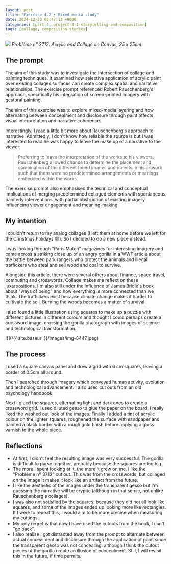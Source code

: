 ```yaml
---
layout: post
title: "Exercise 4.2 • Mixed media study"
date: 2024-12-23 08:47:13 +0000
categories: [part-4, project-4-1-storytelling-and-composition]
tags: [collage, composition-studies]
---
```


![](https://spaces.oca.ac.uk/gaellelog/wp-content/uploads/sites/5355/2024/12/IMG_8449.jpeg)
_Problème n° 3712. Acrylic and Collage on Canvas, 25 x 25cm_

## The prompt


The aim of this study was to investigate the intersection of collage and painting techniques. It examined how selective application of acrylic paint over existing collages surfaces can create complex spatial and narrative relationships. The exercise prompt referenced Robert Rauschenberg's approach, specifically his integration of screen-printed imagery with gestural painting.



The aim of this exercise was to explore mixed-media layering and how alternating between concealment and disclosure through paint affects visual interpretation and narrative coherence.



Interestingly, I [read a little bit more](https://www.theartstory.org/artist/rauschenberg-robert/) about Rauschenberg's approach to narrative. Admittedly, I don't know how reliable the source is but I was interested to read he was happy to leave the make up of a narrative to the viewer:



> 
> 
> Preferring to leave the interpretation of the works to his viewers, Rauschenberg allowed chance to determine the placement and combination of the different found images and objects in his artwork such that there were no predetermined arrangements or meanings embedded within the works.
> 
> 



The exercise prompt also emphasised the technical and conceptual implications of merging predetermined collaged elements with spontaneous painterly interventions, with partial obstruction of existing imagery influencing viewer engagement and meaning-making.


## My intention


I couldn't return to my analog collages (I left them at home before we left for the Christmas holidays 😞). So I decided to do a new piece instead.



I was looking through "Paris Match" magazines for interesting imagery and came across a striking close up of an angry gorilla in a WWF article about the battle between park rangers who protect the animals and illegal traffickers who steal and sell wood and coal to survive.



Alongside this article, there were several others about finance, space travel, computing and crosswords. Collage makes me reflect on these juxtapositions. I'm also still under the influence of James Bridle's book about "ways of being" and how everything is more connected than we think. The traffickers exist because climate change makes it harder to cultivate the soil. Burning the woods becomes a matter of survival.



I also found a little illustration using squares to make up a puzzle with different pictures in different colours and thought I could perhaps create a crossword image, crossing the gorilla photograph with images of science and technological transformation.


![](/{{ site.baseurl }}/images/img-8447.jpeg)

## The process


I used a square canvas panel and drew a grid with 6 cm squares, leaving a border of 0.5cm all around.



Then I searched through imagery which conveyed human activity, evolution and technological advancement. I also used cut outs from an old psychology handbook.



Next I glued the squares, alternating light and dark ones to create a crossword grid. I used diluted gesso to glue the paper on the board. I really liked the washed out look of the images. Finally I added a tint of acrylic colour on the lighter squares, roughened the surface with sandpaper and painted a black border with a rough gold finish before applying a gloss varnish to the whole piece.


## Reflections

- At first, I didn't feel the resulting image was very successful. The gorilla is difficult to parse together, probably because the squares are too big. 
- The more I spent looking at it, the more it grew on me. I like the "Problème nº 3712" cut out. This was from the crosswords, but collaged on the image it makes it look like an artifact from the future. 
- I like the aesthetic of the images under the transparent gesso but I'm guessing the narrative will be cryptic (although in that sense, not unlike Rauschenberg's collages). 
- I was also not satisfied by the squares, because they did not all look like squares, and some of the images ended up looking more like rectangles. If I were to repeat this, I would aim to be more precise when measuring my cuttings. 
- My only regret is that now I have used the cutouts from the book, I can't "go back". 
- I also realise I got distracted away from the prompt to alternate between actual concealment and disclosure through the application of paint since the transparent gesso was not concealing. although I think the cutout pieces of the gorilla create an illusion of concealment. Still, I will revisit this in the future, if time permits.



